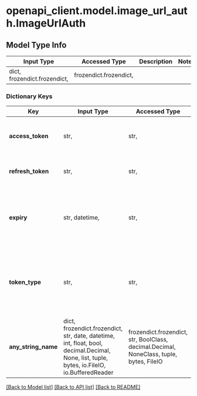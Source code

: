 # openapi_client.model.image_url_auth.ImageUrlAuth

## Model Type Info
Input Type | Accessed Type | Description | Notes
------------ | ------------- | ------------- | -------------
dict, frozendict.frozendict,  | frozendict.frozendict,  |  | 

### Dictionary Keys
Key | Input Type | Accessed Type | Description | Notes
------------ | ------------- | ------------- | ------------- | -------------
**access_token** | str,  | str,  | Токен доступа к API облачного хранилища | 
**refresh_token** | str,  | str,  | Токен обновления доступов к API | [optional] 
**expiry** | str, datetime,  | str,  | Время истечения работы токена доступа | [optional] value must conform to RFC-3339 date-time
**token_type** | str,  | str,  | Тип токена доступа | [optional] if omitted the server will use the default value of "Bearer"
**any_string_name** | dict, frozendict.frozendict, str, date, datetime, int, float, bool, decimal.Decimal, None, list, tuple, bytes, io.FileIO, io.BufferedReader | frozendict.frozendict, str, BoolClass, decimal.Decimal, NoneClass, tuple, bytes, FileIO | any string name can be used but the value must be the correct type | [optional]

[[Back to Model list]](../../README.md#documentation-for-models) [[Back to API list]](../../README.md#documentation-for-api-endpoints) [[Back to README]](../../README.md)


